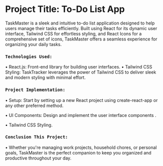 # Project Title: To-Do List App

TaskMaster is a sleek and intuitive to-do list application designed to help users manage their tasks efficiently. Built using React for its dynamic user interface, Tailwind CSS for effortless styling, and React Icons for a comprehensive set of icons, TaskMaster offers a seamless experience for organizing your daily tasks.

### `Technologies Used:`

• React.js: Front-end library for building user interfaces.
• Tailwind CSS Styling: TaskTracker leverages the power of Tailwind CSS to deliver sleek and modern styling with minimal effort.

### `Project Implementation:`

• Setup: Start by setting up a new React project using create-react-app or any other preferred method.

• UI Components: Design and implement the user interface components .

• Tailwind CSS Styling.

### `Conclusion This Project:`

• Whether you're managing work projects, household chores, or personal goals, TaskMaster is the perfect companion to keep you organized and productive throughout your day.
